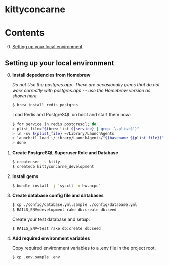 # kittyconcarne

# Contents

0. [Setting up your local environment](#setting-up-your-local-environment)

## Setting up your local environment

0. **Install depedencies from Homebrew**

    *Do not Use the postgres.app. There are occasionally gems that do not work
    correctly with postgres.app -- use the Homebrew version as shown here.*

    ```bash
    $ brew install redis postgres
    ```

    Load Redis and PostgreSQL on boot and start them now:

    ```bash
    $ for service in redis postgresql; do
    > plist_file="$(brew list ${service} | grep '\.plist$')"
    > ln -sv ${plist_file} ~/Library/LaunchAgents
    > launchctl load ~/Library/LaunchAgents/"$(basename ${plist_file})"
    > done
    ```

0. **Create PostgreSQL Superuser Role and Database**

    ```bash
    $ createuser -s kitty
    $ createdb kittyconcarne_development
    ```

0. **Install gems**

    ```bash
    $ bundle install -j `sysctl -n hw.ncpu`
    ```

0. **Create database config file and databases**

    ```bash
    $ cp ./config/database.yml.sample ./config/database.yml
    $ RAILS_ENV=development rake db:create db:seed
    ```

    Create your test database and setup:

    ```bash
    $ RAILS_ENV=test rake db:create db:seed
    ```

0. **Add required environment variables**

    Copy required environment variables to a .env file in the project root.

    ```bash
    $ cp .env.sample .env
    ```
